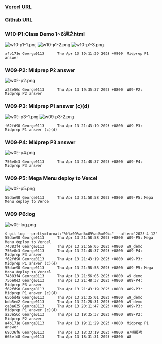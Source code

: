 ### [Vercel URL](https://1112-1-n-js-demo-211410542.vercel.app/)

### [Github URL](https://github.com/George0113/1112-1N-js-demo-211410542/commits/main)

### W10-P1:Class Demo 1~6週之html

![w10-p1-1.png](https://spguhxeeusfjlibdhcxj.supabase.co/storage/v1/object/public/demo42/md_1N_img/w10-p1-1.png)
![w10-p1-2.png](https://spguhxeeusfjlibdhcxj.supabase.co/storage/v1/object/public/demo42/md_1N_img/w10-p1-2.png)
![w10-p1-3.png](https://spguhxeeusfjlibdhcxj.supabase.co/storage/v1/object/public/demo42/md_1N_img/w10-p1-3.png)
```
a4b171e George0113      Thu Apr 13 19:11:29 2023 +0800  Midprep P1 answer
```

### W09-P2: Midprep P2 answer

![w09-p2.png](https://spguhxeeusfjlibdhcxj.supabase.co/storage/v1/object/public/demo42/md_1N_img/w09-p1_2.png)

```
a23e56c George0113      Thu Apr 13 19:35:37 2023 +0800  W09-P2: Midprep P2 answer
```

### W09-P3: Midprep P1 answer (c)(d)

![w09-p3-1.png](https://spguhxeeusfjlibdhcxj.supabase.co/storage/v1/object/public/demo42/md_1N_img/w09-p3-1.png)
![w09-p3-2.png](https://spguhxeeusfjlibdhcxj.supabase.co/storage/v1/object/public/demo42/md_1N_img/w09-p3-2.png)

```
f62fd90 George0113      Thu Apr 13 21:43:19 2023 +0800  W09-P3: Midprep P1 answer (c)(d)
```

### W09-P4: Midprep P3 answer

![w09-p4.png](https://spguhxeeusfjlibdhcxj.supabase.co/storage/v1/object/public/demo42/md_1N_img/w09-p4.png)

```
756e0e3 George0113      Thu Apr 13 21:48:37 2023 +0800  W09-P4: Midprep P3 answer
```

### W09-P5: Mega Menu deploy to Vercel

![w09-p5.png](https://spguhxeeusfjlibdhcxj.supabase.co/storage/v1/object/public/demo42/md_1N_img/w09-p5.png)

```
55dae90 George0113      Thu Apr 13 21:58:58 2023 +0800  W09-P5: Mega Menu deploy to Verce

```

### W09-P6:log

![w09-log.png](https://spguhxeeusfjlibdhcxj.supabase.co/storage/v1/object/public/demo42/md_1N_img/w09-log.png)

```
$ git log --pretty=format:"%h%x09%an%x09%ad%x09%s" --after="2023-4-12"
55dae90 George0113      Thu Apr 13 21:58:58 2023 +0800  W09-P5: Mega Menu deploy to Vercel
74383f4 George0113      Thu Apr 13 21:56:05 2023 +0800  w9_demo
756e0e3 George0113      Thu Apr 13 21:48:37 2023 +0800  W09-P4: Midprep P3 answer
f62fd90 George0113      Thu Apr 13 21:43:19 2023 +0800  W09-P3: Midprep P1 answer (c)(d)
55dae90 George0113      Thu Apr 13 21:58:58 2023 +0800  W09-P5: Mega Menu deploy to Vercel
74383f4 George0113      Thu Apr 13 21:56:05 2023 +0800  w9_demo
756e0e3 George0113      Thu Apr 13 21:48:37 2023 +0800  W09-P4: Midprep P3 answer
f62fd90 George0113      Thu Apr 13 21:43:19 2023 +0800  W09-P3: Midprep P1 answer (c)(d)
656bd4a George0113      Thu Apr 13 21:35:01 2023 +0800  w9_demo
bdb5ed2 George0113      Thu Apr 13 21:28:31 2023 +0800  w9-demo
ca3a635 George0113      Thu Apr 13 20:11:47 2023 +0800  W09-P3: Midprep P1 answer (c)(d)
a23e56c George0113      Thu Apr 13 19:35:37 2023 +0800  W09-P2: Midprep P2 answer
a4b171e George0113      Thu Apr 13 19:11:29 2023 +0800  Midprep P1 answer
69336f6 George0113      Thu Apr 13 18:33:19 2023 +0800  W7模擬考
665efd8 George0113      Thu Apr 13 18:31:31 2023 +0800  W8

```

```

```
